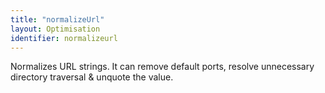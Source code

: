 ```yaml
---
title: "normalizeUrl"
layout: Optimisation
identifier: normalizeurl
---
```


<!-- This file was automatically generated. -->


Normalizes URL strings. It can remove default ports, resolve unnecessary
directory traversal & unquote the value.
